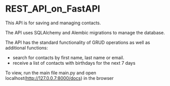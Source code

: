 # REST_API_on_FastAPI

This API is for saving and managing contacts.

The API uses SQLAlchemy and Alembic migrations to manage the database.

The API has the standard functionality of GRUD operations as well as additional functions:

- search for contacts by first name, last name or email.
- receive a list of contacts with birthdays for the next 7 days

To view, run the main file main.py and open localhost(http://127.0.0.7:8000/docs) in the browser
